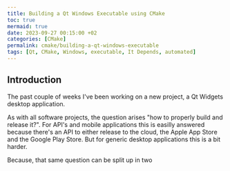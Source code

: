 ```yaml
---
title: Building a Qt Windows Executable using CMake
toc: true
mermaid: true
date: 2023-09-27 00:15:00 +02
categories: [CMake]
permalink: cmake/building-a-qt-windows-executable
tags: [Qt, CMake, Windows, executable, It Depends, automated]
---
```


## Introduction

The past couple of weeks I've been working on a new project, a Qt Widgets desktop application.

As with all software projects, the question arises "how to properly build and release it?". For API's and mobile applications this is easilly answered because there's an API to either release to the cloud, the Apple App Store and the Google Play Store. But for generic desktop applications this is a bit harder.

Because, that same question can be split up in two
